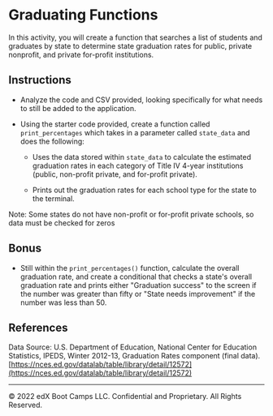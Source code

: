 # Graduating Functions

In this activity, you will create a function that searches a list of students and graduates by state to determine state graduation rates for public, private nonprofit, and private for-profit institutions.

## Instructions

* Analyze the code and CSV provided, looking specifically for what needs to still be added to the application.

* Using the starter code provided, create a function called `print_percentages` which takes in a parameter called `state_data` and does the following:

    * Uses the data stored within `state_data` to calculate the estimated graduation rates in each category of Title IV 4-year institutions (public, non-profit private, and for-profit private).

    * Prints out the graduation rates for each school type for the state to the terminal.

Note: Some states do not have non-profit or for-profit private schools, so data must be checked for zeros

## Bonus

* Still within the `print_percentages()` function, calculate the overall graduation rate, and create a conditional that checks a state's overall graduation rate and prints either "Graduation success" to the screen if the number was greater than fifty or "State needs improvement" if the number was less than 50.

## References

Data Source: U.S. Department of Education, National Center for Education Statistics, IPEDS, Winter 2012-13, Graduation Rates component (final data). [https://nces.ed.gov/datalab/table/library/detail/12572](https://nces.ed.gov/datalab/table/library/detail/12572)

- - -

© 2022 edX Boot Camps LLC. Confidential and Proprietary. All Rights Reserved.
